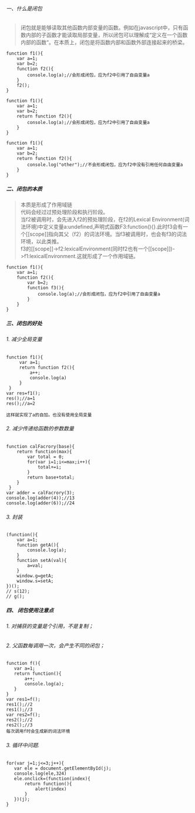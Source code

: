 ###### 一、什么是闭包
>闭包就是能够读取其他函数内部变量的函数。例如在javascript中，只有函数内部的子函数才能读取局部变量，所以闭包可以理解成“定义在一个函数内部的函数“。在本质上，闭包是将函数内部和函数外部连接起来的桥梁。
```
function f1(){
    var a=1;
    var b=2;
    function f2(){
        console.log(a);//会形成闭包，应为f2中引用了自由变量a
    }
    f2();
}
```

```
function f1(){
    var a=1;
    var b=2;
    return function f2(){
        console.log(a);//会形成闭包，应为f2中引用了自由变量a
    }
}
```

```
function f1(){
    var a=1;
    var b=2;
    return function f2(){
        console.log("other");//不会形成闭包，应为f2中没有引用任何自由变量a
    }
}
```
##### 二、闭包的本质
> 本质是形成了作用域链    
> 代码会经过过预处理阶段和执行阶段。   
> 当f2被调用时，会先进入f2的预处理阶段，在f2的Lexical Environment(词法环境)中定义变量a:undefined,声明式函数F3:function(){}.此时f3会有一个[[scope]]指向其父（f2）的词法环境。当f3被调用时，也会有f3的词法环境，以此类推。  
> f3的[[scope]]->f2:lexicalEnvironment(同时f2也有一个[[scope]])->f1:lexicalEnvironment.这就形成了一个作用域链。
```
function f1(){
    var a=1;
    function f2(){
        var b=2;
        function f3(){
            console.log(a);//会形成闭包，应为f2中引用了自由变量a
        }
    }
}
```
##### 三、闭包的好处
###### 1. 减少全局变量  
```
function f1(){
     var a=1;
     return function f2(){
         a++;
         console.log(a)
     }
 }
var res=f1();
res();//a=1
res();//a=2

这样就实现了a的自加。也没有使用全局变量
```
###### 2. 减少传递给函数的参数数量
```
function calFacrory(base){
    return function(max){
        var total = 0;
        for(var i=1;i<=max;i++){
            total+=i;
        }
        return base+total;
    }
 }
var adder = calFacrory(3);
console.log(adder(4));//13
console.log(adder(6));//24
```
######  3. 封装
```
(function(){
    var a=1;
    function getA(){
        console.log(a);
    }
    function setA(val){
        a=val;
    }
    window.g=getA;
    window.s=setA;
})();
// s(12);
// g();
```
##### 四、 闭包使用注意点
###### 1. 对捕获的变量是个引用，不是复制；   
###### 2. 父函数每调用一次，会产生不同的闭包； 
```
function f(){
   var a=1;
   return function(){
       a++;
       console.log(a);
   }
}
var res1=f();
res1();//2
res1();//3
var res2=f();
res2();//2
res2();//3
每次调用f时会生成新的词法环境 
``` 
###### 3. 循环中问题.  
```
for(var j=1;j<=3;j++){
   var ele = document.getElementById(j);
   console.log(ele,324)
   ele.onclick=(function(index){
       return function(){
           alert(index)
       }
   })(j);
}
```
